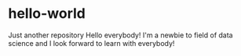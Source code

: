 # hello-world
Just another repository
Hello everybody! 
I'm a newbie to field of data science and I look forward to learn with everybody!

